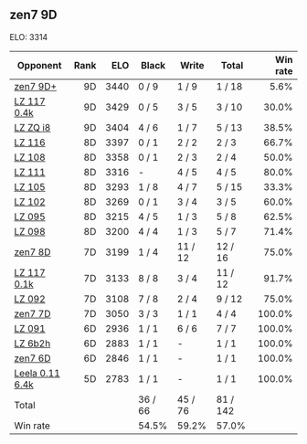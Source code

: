 ## zen7 9D ##

ELO: 3314

Opponent | Rank | ELO | Black | Write | Total | Win rate
---------|-----:|----:|-------|-------|-------|-------:
[zen7 9D+](zen7%209D+.md) | 9D | 3440 | 0 / 9 | 1 / 9 | 1 / 18 | 5.6%
[LZ 117 0.4k](LZ%20117%200.4k.md) | 9D | 3429 | 0 / 5 | 3 / 5 | 3 / 10 | 30.0%
[LZ ZQ i8](LZ%20ZQ%20i8.md) | 9D | 3404 | 4 / 6 | 1 / 7 | 5 / 13 | 38.5%
[LZ 116](LZ%20116.md) | 8D | 3397 | 0 / 1 | 2 / 2 | 2 / 3 | 66.7%
[LZ 108](LZ%20108.md) | 8D | 3358 | 0 / 1 | 2 / 3 | 2 / 4 | 50.0%
[LZ 111](LZ%20111.md) | 8D | 3316 | - | 4 / 5 | 4 / 5 | 80.0%
[LZ 105](LZ%20105.md) | 8D | 3293 | 1 / 8 | 4 / 7 | 5 / 15 | 33.3%
[LZ 102](LZ%20102.md) | 8D | 3269 | 0 / 1 | 3 / 4 | 3 / 5 | 60.0%
[LZ 095](LZ%20095.md) | 8D | 3215 | 4 / 5 | 1 / 3 | 5 / 8 | 62.5%
[LZ 098](LZ%20098.md) | 8D | 3200 | 4 / 4 | 1 / 3 | 5 / 7 | 71.4%
[zen7 8D](zen7%208D.md) | 7D | 3199 | 1 / 4 | 11 / 12 | 12 / 16 | 75.0%
[LZ 117 0.1k](LZ%20117%200.1k.md) | 7D | 3133 | 8 / 8 | 3 / 4 | 11 / 12 | 91.7%
[LZ 092](LZ%20092.md) | 7D | 3108 | 7 / 8 | 2 / 4 | 9 / 12 | 75.0%
[zen7 7D](zen7%207D.md) | 7D | 3050 | 3 / 3 | 1 / 1 | 4 / 4 | 100.0%
[LZ 091](LZ%20091.md) | 6D | 2936 | 1 / 1 | 6 / 6 | 7 / 7 | 100.0%
[LZ 6b2h](LZ%206b2h.md) | 6D | 2883 | 1 / 1 | - | 1 / 1 | 100.0%
[zen7 6D](zen7%206D.md) | 6D | 2846 | 1 / 1 | - | 1 / 1 | 100.0%
[Leela 0.11 6.4k](Leela%200.11%206.4k.md) | 5D | 2783 | 1 / 1 | - | 1 / 1 | 100.0%
Total | | | 36 / 66 | 45 / 76 | 81 / 142 | 
Win rate| | | 54.5% | 59.2% | 57.0% | 
